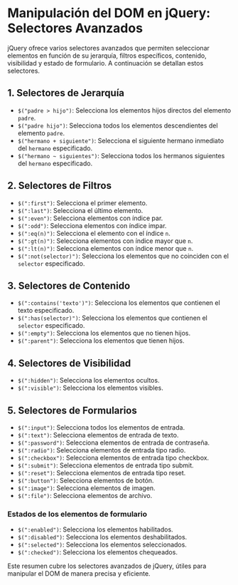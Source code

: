 
# Manipulación del DOM en jQuery: Selectores Avanzados

jQuery ofrece varios selectores avanzados que permiten seleccionar elementos en función de su jerarquía, filtros específicos, contenido, visibilidad y estado de formulario. A continuación se detallan estos selectores.

## 1. Selectores de Jerarquía
- `$("padre > hijo")`: Selecciona los elementos hijos directos del elemento `padre`.
- `$("padre hijo")`: Selecciona todos los elementos descendientes del elemento `padre`.
- `$("hermano + siguiente")`: Selecciona el siguiente hermano inmediato del `hermano` especificado.
- `$("hermano ~ siguientes")`: Selecciona todos los hermanos siguientes del `hermano` especificado.

## 2. Selectores de Filtros
- `$(":first")`: Selecciona el primer elemento.
- `$(":last")`: Selecciona el último elemento.
- `$(":even")`: Selecciona elementos con índice par.
- `$(":odd")`: Selecciona elementos con índice impar.
- `$(":eq(n)")`: Selecciona el elemento con el índice `n`.
- `$(":gt(n)")`: Selecciona elementos con índice mayor que `n`.
- `$(":lt(n)")`: Selecciona elementos con índice menor que `n`.
- `$(":not(selector)")`: Selecciona los elementos que no coinciden con el `selector` especificado.

## 3. Selectores de Contenido
- `$(":contains('texto')")`: Selecciona los elementos que contienen el texto especificado.
- `$(":has(selector)")`: Selecciona los elementos que contienen el `selector` especificado.
- `$(":empty")`: Selecciona los elementos que no tienen hijos.
- `$(":parent")`: Selecciona los elementos que tienen hijos.

## 4. Selectores de Visibilidad
- `$(":hidden")`: Selecciona los elementos ocultos.
- `$(":visible")`: Selecciona los elementos visibles.

## 5. Selectores de Formularios
- `$(":input")`: Selecciona todos los elementos de entrada.
- `$(":text")`: Selecciona elementos de entrada de texto.
- `$(":password")`: Selecciona elementos de entrada de contraseña.
- `$(":radio")`: Selecciona elementos de entrada tipo radio.
- `$(":checkbox")`: Selecciona elementos de entrada tipo checkbox.
- `$(":submit")`: Selecciona elementos de entrada tipo submit.
- `$(":reset")`: Selecciona elementos de entrada tipo reset.
- `$(":button")`: Selecciona elementos de botón.
- `$(":image")`: Selecciona elementos de imagen.
- `$(":file")`: Selecciona elementos de archivo.

### Estados de los elementos de formulario
- `$(":enabled")`: Selecciona los elementos habilitados.
- `$(":disabled")`: Selecciona los elementos deshabilitados.
- `$(":selected")`: Selecciona los elementos seleccionados.
- `$(":checked")`: Selecciona los elementos chequeados.

Este resumen cubre los selectores avanzados de jQuery, útiles para manipular el DOM de manera precisa y eficiente.
